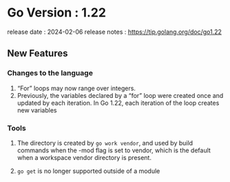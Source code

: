 # Go Version : 1.22
release date : 2024-02-06
release notes : https://tip.golang.org/doc/go1.22

## New Features
### Changes to the language
1. “For” loops may now range over integers.
2. Previously, the variables declared by a “for” loop were created once and updated by each iteration. In Go 1.22, each iteration of the loop creates new variables

### Tools
1. The directory is created by `go work vendor`, and used by build commands when the -mod flag is set to vendor, which is the default when a workspace vendor directory is present.

2. `go get` is no longer supported outside of a module 
